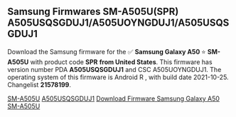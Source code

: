 <h2>Samsung Firmwares SM-A505U(SPR) A505USQSGDUJ1/A505UOYNGDUJ1/A505USQSGDUJ1</h2>
Download the Samsung firmware for the ✅ <strong>Samsung Galaxy A50 </strong> ⭐ <strong>SM-A505U</strong> with product code <strong>SPR</strong> <strong> from United States</strong>. This firmware has version number PDA <strong>A505USQSGDUJ1</strong> and CSC A505UOYNGDUJ1. The operating system of this firmware is Android R , with build date 2021-10-25. Changelist <strong>21578199</strong>.


[SM-A505U](https://samfirm.shop/samsung/model/SM-A505U)
[A505USQSGDUJ1](https://samfirm.shop/samsung/pda/A505USQSGDUJ1)
[Download Firmware Samsung Galaxy A50 SM-A505U](https://samfirm.shop/samsung/firmware/468002)
